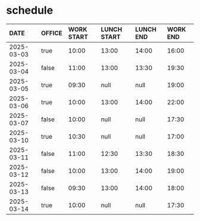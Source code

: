 # schedule

| DATE | OFFICE | WORK START | LUNCH START | LUNCH END | WORK END |
| :-- | :-- | :-- | :-- | :-- | :-- |
| 2025-03-03 | true | 10:00 | 13:00 | 14:00 | 16:00 |
| 2025-03-04 | false | 11:00 | 13:00 | 13:30 | 19:30 |
| 2025-03-05 | true | 09:30 | null | null | 19:00 |
| 2025-03-06 | true | 10:00 | 13:00 | 14:00 | 22:00 |
| 2025-03-07 | false | 10:00 | null | null | 17:30 |
| 2025-03-10 | true | 10:30 | null | null | 17:00 |
| 2025-03-11 | false | 11:00 | 12:30 | 13:30 | 18:30 |
| 2025-03-12 | false | 10:00 | 13:00 | 14:00 | 19:00 |
| 2025-03-13 | false | 09:30 | 13:00 | 14:00 | 18:00 |
| 2025-03-14 | true | 10:00 | null | null | 17:30 |
